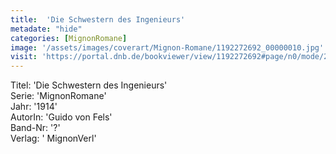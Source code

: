 ```yaml
---
title:  'Die Schwestern des Ingenieurs'
metadate: "hide"
categories: [MignonRomane]
image: '/assets/images/coverart/Mignon-Romane/1192272692_00000010.jpg'
visit: 'https://portal.dnb.de/bookviewer/view/1192272692#page/n0/mode/2up'
---
```

Titel: 'Die Schwestern des Ingenieurs' <br>
Serie: 'MignonRomane' <br>
Jahr: '1914' <br>
AutorIn: 'Guido von Fels' <br>
Band-Nr: '?' <br>
Verlag: ' MignonVerl'